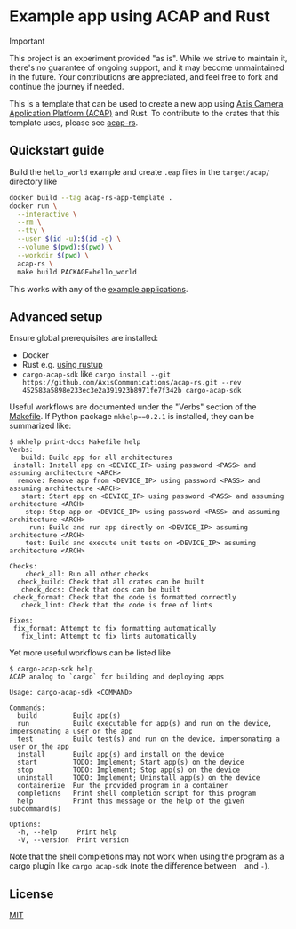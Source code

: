 # Example app using ACAP and Rust

> [!IMPORTANT]
> This project is an experiment provided "as is".
> While we strive to maintain it, there's no guarantee of ongoing support, and it may become unmaintained in the future.
> Your contributions are appreciated, and feel free to fork and continue the journey if needed.

This is a template that can be used to create a new app using [Axis Camera Application Platform (ACAP)](https://axiscommunications.github.io/acap-documentation/) and Rust.
To contribute to the crates that this template uses, please see [acap-rs](https://github.com/AxisCommunications/acap-rs).

## Quickstart guide

Build the `hello_world` example and create `.eap` files in the `target/acap/` directory like

```sh
docker build --tag acap-rs-app-template .
docker run \
  --interactive \
  --rm \
  --tty \
  --user $(id -u):$(id -g) \
  --volume $(pwd):$(pwd) \
  --workdir $(pwd) \
  acap-rs \
  make build PACKAGE=hello_world
```

This works with any of the [example applications](#example-applications).

## Advanced setup

Ensure global prerequisites are installed:

* Docker
* Rust e.g. [using rustup](https://www.rust-lang.org/tools/install)
* `cargo-acap-sdk` like `cargo install --git https://github.com/AxisCommunications/acap-rs.git --rev 452583a5898e233ec3e2a391923b8971fe7f342b cargo-acap-sdk`

Useful workflows are documented under the "Verbs" section of the [Makefile](./Makefile).
If Python package `mkhelp==0.2.1` is installed, they can be summarized like:

```console
$ mkhelp print-docs Makefile help
Verbs:
   build: Build app for all architectures
 install: Install app on <DEVICE_IP> using password <PASS> and assuming architecture <ARCH>
  remove: Remove app from <DEVICE_IP> using password <PASS> and assuming architecture <ARCH>
   start: Start app on <DEVICE_IP> using password <PASS> and assuming architecture <ARCH>
    stop: Stop app on <DEVICE_IP> using password <PASS> and assuming architecture <ARCH>
     run: Build and run app directly on <DEVICE_IP> assuming architecture <ARCH>
    test: Build and execute unit tests on <DEVICE_IP> assuming architecture <ARCH>

Checks:
    check_all: Run all other checks
  check_build: Check that all crates can be built
   check_docs: Check that docs can be built
 check_format: Check that the code is formatted correctly
   check_lint: Check that the code is free of lints

Fixes:
 fix_format: Attempt to fix formatting automatically
   fix_lint: Attempt to fix lints automatically
```

Yet more useful workflows can be listed like

```console
$ cargo-acap-sdk help
ACAP analog to `cargo` for building and deploying apps

Usage: cargo-acap-sdk <COMMAND>

Commands:
  build         Build app(s)
  run           Build executable for app(s) and run on the device, impersonating a user or the app
  test          Build test(s) and run on the device, impersonating a user or the app
  install       Build app(s) and install on the device
  start         TODO: Implement; Start app(s) on the device
  stop          TODO: Implement; Stop app(s) on the device
  uninstall     TODO: Implement; Uninstall app(s) on the device
  containerize  Run the provided program in a container
  completions   Print shell completion script for this program
  help          Print this message or the help of the given subcommand(s)

Options:
  -h, --help     Print help
  -V, --version  Print version
```

Note that the shell completions may not work when using the program as a cargo plugin like
`cargo acap-sdk` (note the difference between ` ` and `-`).

## License

[MIT](LICENSE)
